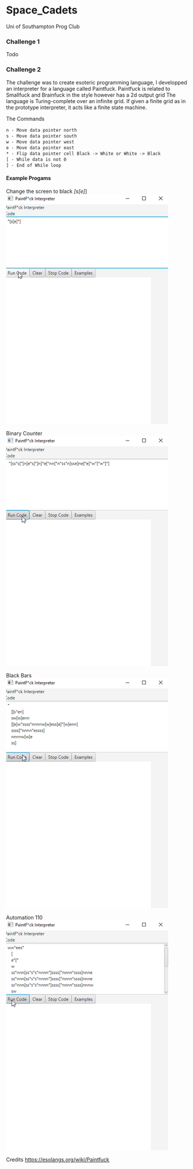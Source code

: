 # Space_Cadets
Uni of Southampton Prog Club

<h3><b>Challenge 1</b></h3>
Todo

<h3><b>Challenge 2</b></h3>

The challenge was to create esoteric programming language, I developped an interpreter for a language called Paintfuck.
Paintfuck is related to Smallfuck and Brainfuck in the style however has a 2d output grid
The language is Turing-complete over an infinite grid. If given a finite grid as in the prototype interpreter, it acts like a finite state machine.

The Commands

    n - Move data pointer north
    s - Move data pointer south
    w - Move data pointer west
    e - Move data pointer east
    * - Flip data pointer cell Black -> White or White -> Black
    [ - While data is not 0
    ] - End of While loop
    
<h4>Example Progams</h4>

Change the screen to black
*[s[e]*]
![](https://github.com/stringtheorys/Space_Cadets/blob/master/src/Challenge2/Gifs/BlackScreen.gif)

Binary Counter
![](https://github.com/stringtheorys/Space_Cadets/blob/master/src/Challenge2/Gifs/BinaryCounter.gif)

Black Bars
![](https://github.com/stringtheorys/Space_Cadets/blob/master/src/Challenge2/Gifs/BlackBars.gif)

Automation 110
![](https://github.com/stringtheorys/Space_Cadets/blob/master/src/Challenge2/Gifs/Automation110.gif)

Credits
https://esolangs.org/wiki/Paintfuck

